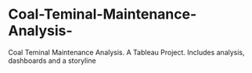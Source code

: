 # Coal-Teminal-Maintenance-Analysis-
Coal Teminal Maintenance Analysis. A Tableau Project. Includes analysis, dashboards and a storyline
